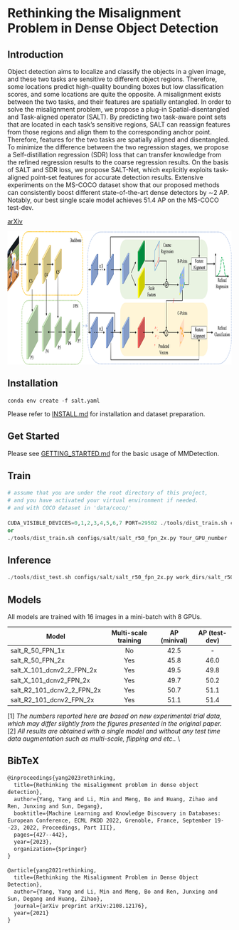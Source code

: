 # Rethinking the Misalignment Problem in Dense Object Detection

## Introduction


Object detection aims to localize and classify the objects in a given image, and these two tasks are sensitive to different object regions. Therefore, some locations predict high-quality bounding boxes but low classification scores, and some locations are quite the opposite. A misalignment exists between the two tasks, and their features are spatially entangled. In order to solve the misalignment problem, we propose a plug-in Spatial-disentangled and Task-aligned operator (SALT). By predicting two task-aware point sets that are located in each task’s sensitive regions, SALT can reassign features from those regions and align them to the corresponding anchor point. Therefore, features for the two tasks are spatially aligned and disentangled. To minimize the difference between the two regression stages, we propose a Self-distillation regression (SDR) loss that can transfer knowledge from the refined regression results to the coarse regression results. On the basis of SALT and SDR loss, we propose SALT-Net, which explicitly exploits task-aligned point-set features for accurate detection results. Extensive experiments on the MS-COCO dataset show that our proposed methods can consistently boost different  state-of-the-art dense detectors by ∼2 AP. Notably, our best single scale model achieves 51.4 AP on the MS-COCO test-dev.

[arXiv](https://arxiv.org/abs/2108.12176)

<img src="network.png" width="1000" height="300" align="middle"/>


## Installation
```
conda env create -f salt.yaml
```

Please refer to [INSTALL.md](https://github.com/open-mmlab/mmdetection) for installation and dataset preparation.

## Get Started

Please see [GETTING_STARTED.md](docs/get_started.md) for the basic usage of MMDetection.

## Train

```python
# assume that you are under the root directory of this project,
# and you have activated your virtual environment if needed.
# and with COCO dataset in 'data/coco/'

CUDA_VISIBLE_DEVICES=0,1,2,3,4,5,6,7 PORT=29502 ./tools/dist_train.sh configs/salt/salt_r50_fpn_2x.py 8
or
./tools/dist_train.sh configs/salt/salt_r50_fpn_2x.py Your_GPU_number
```

## Inference

```python
./tools/dist_test.sh configs/salt/salt_r50_fpn_2x.py work_dirs/salt_r50_fpn_2x/epoch_24.pth 8 --eval bbox
```

## Models

All models are trained with 16 images in a mini-batch with 8 GPUs.

Model | Multi-scale training | AP (minival) | AP (test-dev) 
--- |:---:|:---:|:---:
salt_R_50_FPN_1x              | No  | 42.5 | - 
salt_R_50_FPN_2x              | Yes | 45.8 | 46.0
salt_X_101_dcnv2_2_FPN_2x       | Yes | 49.5 | 49.8 
salt_X_101_dcnv2_FPN_2x       | Yes | 49.7 | 50.2
salt_R2_101_dcnv2_2_FPN_2x      | Yes | 50.7 | 51.1 
salt_R2_101_dcnv2_FPN_2x      | Yes | 51.1 | 51.4 

[1] *The numbers reported here are based on new experimental trial data, which may differ slightly from the figures presented in the original paper.* \
[2] *All results are obtained with a single model and without any test time data augmentation such as multi-scale, flipping and etc..* \

## BibTeX

```
@inproceedings{yang2023rethinking,
  title={Rethinking the misalignment problem in dense object detection},
  author={Yang, Yang and Li, Min and Meng, Bo and Huang, Zihao and Ren, Junxing and Sun, Degang},
  booktitle={Machine Learning and Knowledge Discovery in Databases: European Conference, ECML PKDD 2022, Grenoble, France, September 19--23, 2022, Proceedings, Part III},
  pages={427--442},
  year={2023},
  organization={Springer}
}

@article{yang2021rethinking,
  title={Rethinking the Misalignment Problem in Dense Object Detection},
  author={Yang, Yang and Li, Min and Meng, Bo and Ren, Junxing and Sun, Degang and Huang, Zihao},
  journal={arXiv preprint arXiv:2108.12176},
  year={2021}
}
```


